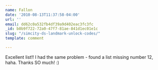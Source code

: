 ```yaml
---
name: Fallon
date: '2010-08-13T11:37:58-04:00'
url: ''
email: dd62c0a532fb4df39a9d402eac3fc3fc
_id: b0b9f722-72a0-47f7-81ae-841d1ec01e1c
slug: "/simcity-ds-landmark-unlock-codes/"
template: comment

---
```


Excellent list!! I had the same problem - found a list missing number 12, haha. Thanks SO much! :)
